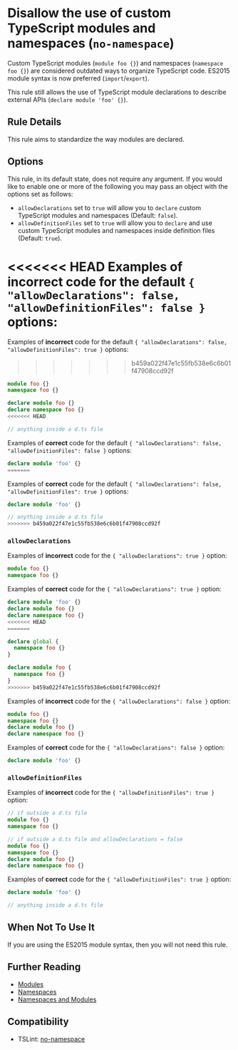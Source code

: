 # Disallow the use of custom TypeScript modules and namespaces (`no-namespace`)

Custom TypeScript modules (`module foo {}`) and namespaces (`namespace foo {}`) are considered outdated
ways to organize TypeScript code. ES2015 module syntax is now preferred (`import`/`export`).

This rule still allows the use of TypeScript module declarations to describe external APIs (`declare module 'foo' {}`).

## Rule Details

This rule aims to standardize the way modules are declared.

## Options

This rule, in its default state, does not require any argument. If you would like to enable one
or more of the following you may pass an object with the options set as follows:

- `allowDeclarations` set to `true` will allow you to `declare` custom TypeScript modules and namespaces (Default: `false`).
- `allowDefinitionFiles` set to `true` will allow you to `declare` and use custom TypeScript modules and namespaces
  inside definition files (Default: `true`).

<<<<<<< HEAD
Examples of **incorrect** code for the default `{ "allowDeclarations": false, "allowDefinitionFiles": false }` options:
=======
Examples of **incorrect** code for the default `{ "allowDeclarations": false, "allowDefinitionFiles": true }` options:
>>>>>>> b459a022f47e1c55fb538e6c6b01f47908ccd92f

```ts
module foo {}
namespace foo {}

declare module foo {}
declare namespace foo {}
<<<<<<< HEAD

// anything inside a d.ts file
```

Examples of **correct** code for the default `{ "allowDeclarations": false, "allowDefinitionFiles": false }` options:

```ts
declare module 'foo' {}
=======
```

Examples of **correct** code for the default `{ "allowDeclarations": false, "allowDefinitionFiles": true }` options:

```ts
declare module 'foo' {}

// anything inside a d.ts file
>>>>>>> b459a022f47e1c55fb538e6c6b01f47908ccd92f
```

### `allowDeclarations`

Examples of **incorrect** code for the `{ "allowDeclarations": true }` option:

```ts
module foo {}
namespace foo {}
```

Examples of **correct** code for the `{ "allowDeclarations": true }` option:

```ts
declare module 'foo' {}
declare module foo {}
declare namespace foo {}
<<<<<<< HEAD
=======

declare global {
  namespace foo {}
}

declare module foo {
  namespace foo {}
}
>>>>>>> b459a022f47e1c55fb538e6c6b01f47908ccd92f
```

Examples of **incorrect** code for the `{ "allowDeclarations": false }` option:

```ts
module foo {}
namespace foo {}
declare module foo {}
declare namespace foo {}
```

Examples of **correct** code for the `{ "allowDeclarations": false }` option:

```ts
declare module 'foo' {}
```

### `allowDefinitionFiles`

Examples of **incorrect** code for the `{ "allowDefinitionFiles": true }` option:

```ts
// if outside a d.ts file
module foo {}
namespace foo {}

// if outside a d.ts file and allowDeclarations = false
module foo {}
namespace foo {}
declare module foo {}
declare namespace foo {}
```

Examples of **correct** code for the `{ "allowDefinitionFiles": true }` option:

```ts
declare module 'foo' {}

// anything inside a d.ts file
```

## When Not To Use It

If you are using the ES2015 module syntax, then you will not need this rule.

## Further Reading

- [Modules](https://www.typescriptlang.org/docs/handbook/modules.html)
- [Namespaces](https://www.typescriptlang.org/docs/handbook/namespaces.html)
- [Namespaces and Modules](https://www.typescriptlang.org/docs/handbook/namespaces-and-modules.html)

## Compatibility

- TSLint: [no-namespace](https://palantir.github.io/tslint/rules/no-namespace/)
